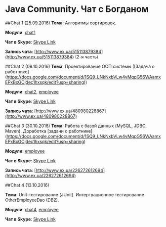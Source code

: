 Java Community. Чат с Богданом
===

##Chat 1 (25.09.2016)
**Тема**: Алгоритмы сортировок.

**Модули**: 
[chat1](https://github.com/bohdanvan/bvan-java-community/tree/master/chat1/src/main/java/com/bvan/jc/chat1/sorting)

**Чат в Skype**: [Skype Link](https://join.skype.com/oo1mvud4dzxr)

**Запись чата**: [http://www.ex.ua/515113879384](http://www.ex.ua/515113879384) (2-я часть)

##Chat 2 (09.10.2016)
**Тема**: Проектирование ООП системы ([Задача о работнике]
(https://docs.google.com/document/d/1SQ9_LNkNxbVLw4vMqpG56WAamxEPxBxGCjdec1hxsqk/edit?usp=sharing))

**Модули**: 
[chat2](https://github.com/bohdanvan/bvan-java-community/tree/master/chat2/src/main/java/com/bvan/jc/chat2), 
[employee](https://github.com/bohdanvan/bvan-java-community/tree/master/employee/src/main/java/com/bvan/jc/chat2/employee)

**Чат в Skype**: [Skype Link](https://join.skype.com/hUovxuzzXWPZ)

**Запись чата**: [http://www.ex.ua/480980228867](http://www.ex.ua/480980228867)

##Chat 3 (30.10.2016)
**Тема**: Работа с базой данных (MySQL, JDBC, Maven). Доработка [задачи о работнике]
(https://docs.google.com/document/d/1SQ9_LNkNxbVLw4vMqpG56WAamxEPxBxGCjdec1hxsqk/edit?usp=sharing)

**Модули**: 
[employee](https://github.com/bohdanvan/bvan-java-community/tree/master/employee/src/main/java/com/bvan/jc/chat2/employee)

**Чат в Skype**: [Skype Link](https://join.skype.com/g9BWsghKPXrQ)

**Запись чата**: [http://www.ex.ua/226272612694](http://www.ex.ua/226272612694)

##Chat 4 (13.10.2016)

**Тема**: Unit-тестирование (JUnit). Интерграционное тестирование OtherEmployeeDao (DB2).

**Модули**: 
[chat4](https://github.com/bohdanvan/bvan-java-community/tree/master/chat4), 
[employee](https://github.com/bohdanvan/bvan-java-community/tree/master/employee/src/main/java/com/bvan/jc/chat2/employee)

**Чат в Skype**: [Skype Link](https://join.skype.com/nHTOxAmisW2D)
